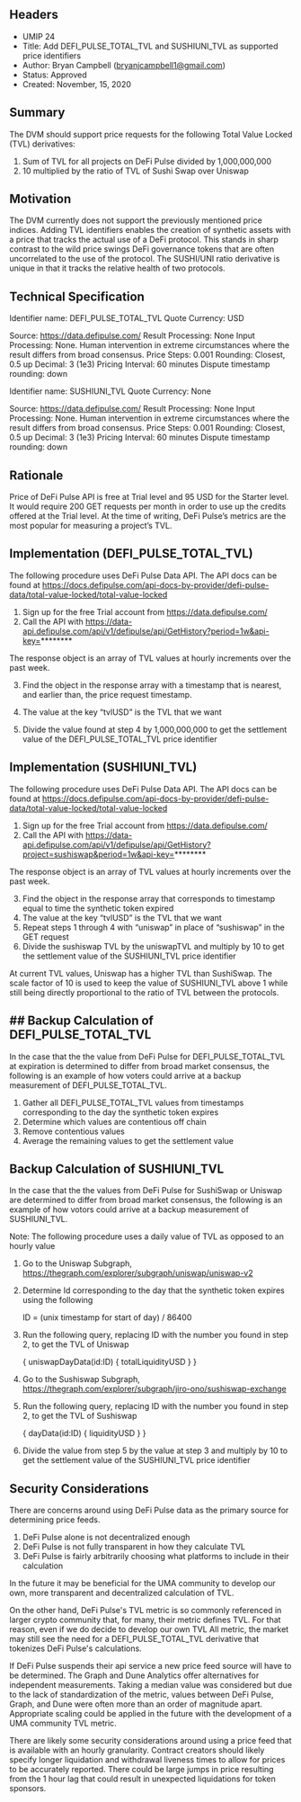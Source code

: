## Headers
 - UMIP 24
 - Title: Add DEFI_PULSE_TOTAL_TVL and SUSHIUNI_TVL as supported price identifiers
 - Author:  Bryan Campbell (bryanjcampbell1@gmail.com)
 - Status: Approved
 - Created: November, 15, 2020


## Summary
The DVM should support price requests for the following Total Value Locked (TVL) derivatives:

1) Sum of TVL for all projects on DeFi Pulse divided by 1,000,000,000
2) 10 multiplied by the ratio of TVL of Sushi Swap over Uniswap



## Motivation

The DVM currently does not support the previously mentioned price indices.
Adding TVL identifiers enables the creation of synthetic assets with a price that tracks the actual use of a DeFi protocol.  This stands in sharp contrast to the wild price swings DeFi governance tokens that are often uncorrelated to the use of the protocol.  The SUSHI/UNI ratio derivative is unique in that it tracks the relative health of two protocols.  


## Technical Specification

Identifier name: DEFI_PULSE_TOTAL_TVL
Quote Currency: USD

Source: https://data.defipulse.com/
Result Processing: None
Input Processing: None. Human intervention in extreme circumstances where the result differs from broad consensus.
Price Steps: 0.001 
Rounding: Closest, 0.5 up
Decimal: 3 (1e3)
Pricing Interval: 60 minutes
Dispute timestamp rounding: down 


Identifier name: SUSHIUNI_TVL
Quote Currency: None

Source: https://data.defipulse.com/
Result Processing: None
Input Processing: None. Human intervention in extreme circumstances where the result differs from broad consensus.
Price Steps: 0.001 
Rounding: Closest, 0.5 up
Decimal: 3 (1e3)
Pricing Interval: 60 minutes
Dispute timestamp rounding: down 


## Rationale

Price of DeFi Pulse API is free at Trial level and 95 USD for the Starter level.
It would require 200 GET requests per month in order to use up the credits offered at the Trial level.
At the time of writing, DeFi Pulse’s metrics are the most popular for measuring a project’s TVL. 

## Implementation (DEFI_PULSE_TOTAL_TVL)

The following procedure uses DeFi Pulse Data API.  The API docs can be found at https://docs.defipulse.com/api-docs-by-provider/defi-pulse-data/total-value-locked/total-value-locked


1) Sign up for the free Trial account from https://data.defipulse.com/
2) Call the API with https://data-api.defipulse.com/api/v1/defipulse/api/GetHistory?period=1w&api-key=********

The response object is an array of TVL values at hourly increments over the past week.

3) Find the object in the response array with a timestamp that is nearest, and earlier than, the price request timestamp.

4) The value at the key “tvlUSD” is the TVL that we want
5) Divide the value found at step 4 by 1,000,000,000 to get the settlement value of the DEFI_PULSE_TOTAL_TVL price identifier


## Implementation (SUSHIUNI_TVL)
The following procedure uses DeFi Pulse Data API.  The API docs can be found at https://docs.defipulse.com/api-docs-by-provider/defi-pulse-data/total-value-locked/total-value-locked

1) Sign up for the free Trial account from https://data.defipulse.com/
2) Call the API with https://data-api.defipulse.com/api/v1/defipulse/api/GetHistory?project=sushiswap&period=1w&api-key=********

The response object is an array of TVL values at hourly increments over the past week.

3) Find the object in the response array that corresponds to timestamp equal to time the synthetic token expired
4) The value at the key “tvlUSD” is the TVL that we want
5) Repeat steps 1 through 4 with “uniswap” in place of “sushiswap” in the GET request
6) Divide the sushiswap TVL by the uniswapTVL and multiply by 10 to get the settlement value of the SUSHIUNI_TVL price identifier

At current TVL values, Uniswap has a higher TVL than SushiSwap.  The scale factor of 10 is used to keep the value of SUSHIUNI_TVL above 1 while  still being directly proportional to the ratio of TVL between the protocols.
 

## ## Backup Calculation of DEFI_PULSE_TOTAL_TVL 


In the case that the the value from DeFi Pulse for DEFI_PULSE_TOTAL_TVL at expiration is determined to differ from broad market consensus, the following is an example of how voters could arrive at a backup measurement of DEFI_PULSE_TOTAL_TVL.

1) Gather all DEFI_PULSE_TOTAL_TVL values from timestamps corresponding to the day the synthetic token expires
2) Determine which values are contentious off chain 
3) Remove contentious values 
4) Average the remaining values to get the settlement value 

## Backup Calculation of SUSHIUNI_TVL

In the case that the the values from DeFi Pulse for SushiSwap or Uniswap are determined to differ from broad market consensus, the following is an example of how votors could arrive at a backup measurement of SUSHIUNI_TVL.

Note: The following procedure uses a daily value of TVL as opposed to an hourly value

1) Go to the Uniswap Subgraph, https://thegraph.com/explorer/subgraph/uniswap/uniswap-v2
2)  Determine Id corresponding to the day that the synthetic token expires using the following
    
    ID = (unix timestamp for start of day) / 86400 
    
3) Run the following query, replacing ID with the number you found in step 2, to get the TVL of Uniswap

    {
        uniswapDayData(id:ID) 
        {
            totalLiquidityUSD
        }
    }
    
4) Go to the Sushiswap Subgraph, https://thegraph.com/explorer/subgraph/jiro-ono/sushiswap-exchange
5) Run the following query, replacing ID with the number you found in step 2, to get the TVL of Sushiswap
    
    {
        dayData(id:ID) 
        {
            liquidityUSD
        }
    }

6) Divide the value from step 5 by the value at step 3 and multiply by 10 to get the settlement value of the SUSHIUNI_TVL price identifier



## Security Considerations

There are concerns around using DeFi Pulse data as the primary source for determining price feeds. 

1) DeFi Pulse alone is not decentralized enough
2) DeFi Pulse is not fully transparent in how they calculate TVL
3) DeFi Pulse is fairly arbitrarily choosing what platforms to include in their calculation      

In the future it may be beneficial for the UMA community to develop our own, more transparent and decentralized calculation of TVL.

On the other hand, DeFi Pulse's TVL metric is so commonly referenced in larger crypto community that, for many, their metric defines TVL.  For that reason, even if we do decide to develop our own TVL All metric, the market may still see the need for a DEFI_PULSE_TOTAL_TVL derivative that tokenizes DeFi Pulse's calculations. 

If DeFi Pulse suspends their api service a new price feed source will have to be determined.  The Graph and Dune Analytics offer alternatives for independent measurements.  Taking a median value was considered but due to the lack of standardization of the metric, values between DeFi Pulse, Graph, and Dune were often more than an order of magnitude apart. Appropriate scaling could be applied in the future with the development of a UMA community TVL metric.

There are likely some security considerations around using a price feed that is available with an hourly granularity. Contract creators should likely specify longer liquidation and withdrawal liveness times to allow for prices to be accurately reported. There could be large jumps in price resulting from the 1 hour lag that could result in unexpected liquidations for token sponsors.
